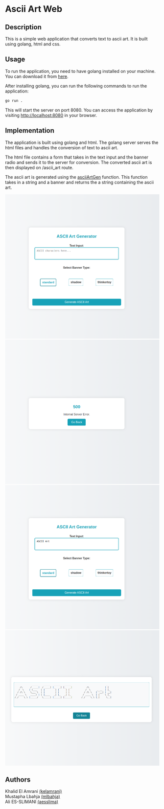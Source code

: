 # Ascii Art Web

## Description

This is a simple web application that converts text to ascii art. It is built using golang, html and css.

## Usage

To run the application, you need to have golang installed on your machine. You can download it from [here](https://golang.org/dl/).

After installing golang, you can run the following commands to run the application:

```bash
go run .
```

This will start the server on port 8080. You can access the application by visiting [http://localhost:8080](http://localhost:8080) in your browser.

## Implementation

The application is built using golang and html. The golang server serves the html files and handles the conversion of text to ascii art.

The html file contains a form that takes in the text input and the banner radio and sends it to the server for conversion. The converted ascii art is then displayed on /ascii_art route.

The ascii art is generated using the [asciiArtGen](./utils/asciiArtGen.go) function. This function takes in a string and a banner and returns the a string containing the ascii art.

![Screenshot 1](images/Screenshot1.png)
![Screenshot 2](images/Screenshot2.png)
![Screenshot 1](images/Screenshot3.png)
![Screenshot 2](images/Screenshot4.png)


## Authors

Khalid El Amrani [(kelamrani)](https://learn.zone01oujda.ma/git/kelamrani)<br>
Mustapha Lbahja [(mlbahja)](https://learn.zone01oujda.ma/git/mlbahja)<br>
Ali ES-SLIMANI [(aesslima)](https://learn.zone01oujda.ma/git/aesslima)<br>